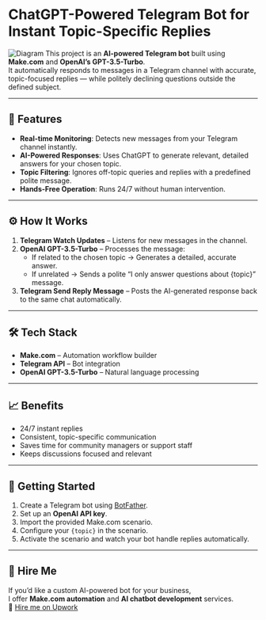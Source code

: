 # ChatGPT-Powered Telegram Bot for Instant Topic-Specific Replies
![Diagram](./Assets/chatgpt-telegram-bot-make-integration)
This project is an **AI-powered Telegram bot** built using **Make.com** and **OpenAI’s GPT-3.5-Turbo**.  
It automatically responds to messages in a Telegram channel with accurate, topic-focused replies — while politely declining questions outside the defined subject.

---

## 📌 Features
- **Real-time Monitoring**: Detects new messages from your Telegram channel instantly.
- **AI-Powered Responses**: Uses ChatGPT to generate relevant, detailed answers for your chosen topic.
- **Topic Filtering**: Ignores off-topic queries and replies with a predefined polite message.
- **Hands-Free Operation**: Runs 24/7 without human intervention.

---

## ⚙️ How It Works
1. **Telegram Watch Updates** – Listens for new messages in the channel.
2. **OpenAI GPT-3.5-Turbo** – Processes the message:
   - If related to the chosen topic → Generates a detailed, accurate answer.
   - If unrelated → Sends a polite “I only answer questions about {topic}” message.
3. **Telegram Send Reply Message** – Posts the AI-generated response back to the same chat automatically.

---

## 🛠 Tech Stack
- **Make.com** – Automation workflow builder
- **Telegram API** – Bot integration
- **OpenAI GPT-3.5-Turbo** – Natural language processing

---

## 📈 Benefits
- 24/7 instant replies
- Consistent, topic-specific communication
- Saves time for community managers or support staff
- Keeps discussions focused and relevant

---

## 🚀 Getting Started
1. Create a Telegram bot using [BotFather](https://core.telegram.org/bots#botfather).
2. Set up an **OpenAI API key**.
3. Import the provided Make.com scenario.
4. Configure your `{topic}` in the scenario.
5. Activate the scenario and watch your bot handle replies automatically.

---

## 📢 Hire Me
If you’d like a custom AI-powered bot for your business,  
I offer **Make.com automation** and **AI chatbot development** services.  
📩 [Hire me on Upwork](https://www.upwork.com/freelancers/~012c4b95e0c5eb81a8)
